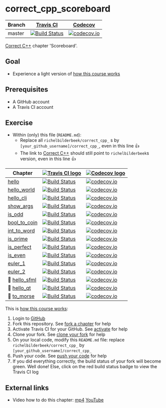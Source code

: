 # correct_cpp_scoreboard

Branch|[Travis CI](https://travis-ci.org)|[Codecov](https://www.codecov.io)
---|---|---
master|[![Build Status](https://travis-ci.org/richelbilderbeek/correct_cpp_scoreboard.svg?branch=master)](https://travis-ci.org/richelbilderbeek/correct_cpp_scoreboard)|[![codecov.io](https://codecov.io/github/richelbilderbeek/correct_cpp_scoreboard/coverage.svg?branch=master)](https://codecov.io/github/richelbilderbeek/correct_cpp_scoreboard/branch/master)

[Correct C++](https://github.com/richelbilderbeek/correct_cpp) chapter 'Scoreboard'.

## Goal

 * Experience a light version of [how this course works](https://github.com/richelbilderbeek/correct_cpp/blob/master/doc/how_this_course_works.md)

## Prerequisites

 * A GitHub account
 * A Travis CI account

## Exercise

 * Within (only) this file (`README.md`):
   * Replace all `richelbilderbeek/correct_cpp_` s by `[your_github_username]/correct_cpp_`, even in this line :+1:
   * The link to [Correct C++](https://github.com/richelbilderbeek/correct_cpp) should still point to `richelbilderbeek`s version, even in this line :+1:

Chapter|[![Travis CI logo](TravisCI.png)](https://travis-ci.org)|[![Codecov logo](Codecov.png)](https://www.codecov.io)
---|---|---
[hello](https://github.com/richelbilderbeek/correct_cpp_hello)|[![Build Status](https://travis-ci.org/richelbilderbeek/correct_cpp_hello.svg?branch=master)](https://travis-ci.org/richelbilderbeek/correct_cpp_hello) | [![codecov.io](https://codecov.io/github/richelbilderbeek/correct_cpp_hello/coverage.svg?branch=master)](https://codecov.io/github/richelbilderbeek/correct_cpp_hello?branch=master)
[hello_world](https://github.com/richelbilderbeek/correct_cpp_hello_world)|[![Build Status](https://travis-ci.org/richelbilderbeek/correct_cpp_hello_world.svg?branch=master)](https://travis-ci.org/richelbilderbeek/correct_cpp_hello_world) | [![codecov.io](https://codecov.io/github/richelbilderbeek/correct_cpp_hello_world/coverage.svg?branch=master)](https://codecov.io/github/richelbilderbeek/correct_cpp_hello_world?branch=master)
[hello_cli](https://github.com/richelbilderbeek/correct_cpp_hello_cli)|[![Build Status](https://travis-ci.org/richelbilderbeek/correct_cpp_hello_cli.svg?branch=master)](https://travis-ci.org/richelbilderbeek/correct_cpp_hello_cli) | [![codecov.io](https://codecov.io/github/richelbilderbeek/correct_cpp_hello_cli/coverage.svg?branch=master)](https://codecov.io/github/richelbilderbeek/correct_cpp_hello_cli?branch=master)
[show_args](https://github.com/richelbilderbeek/correct_cpp_show_args)|[![Build Status](https://travis-ci.org/richelbilderbeek/correct_cpp_show_args.svg?branch=master)](https://travis-ci.org/richelbilderbeek/correct_cpp_show_args) | [![codecov.io](https://codecov.io/github/richelbilderbeek/correct_cpp_show_args/coverage.svg?branch=master)](https://codecov.io/github/richelbilderbeek/correct_cpp_show_args?branch=master)
[is_odd](https://github.com/richelbilderbeek/correct_cpp_is_odd)|[![Build Status](https://travis-ci.org/richelbilderbeek/correct_cpp_is_odd.svg?branch=master)](https://travis-ci.org/richelbilderbeek/correct_cpp_is_odd) | [![codecov.io](https://codecov.io/github/richelbilderbeek/correct_cpp_is_odd/coverage.svg?branch=master)](https://codecov.io/github/richelbilderbeek/correct_cpp_is_odd?branch=master)
[bool_to_coin](https://github.com/richelbilderbeek/correct_cpp_bool_to_coin)|[![Build Status](https://travis-ci.org/richelbilderbeek/correct_cpp_bool_to_coin.svg?branch=master)](https://travis-ci.org/richelbilderbeek/correct_cpp_bool_to_coin) | [![codecov.io](https://codecov.io/github/richelbilderbeek/correct_cpp_bool_to_coin/coverage.svg?branch=master)](https://codecov.io/github/richelbilderbeek/correct_cpp_bool_to_coin?branch=master)
[int_to_word](https://github.com/richelbilderbeek/correct_cpp_int_to_word)|[![Build Status](https://travis-ci.org/richelbilderbeek/correct_cpp_int_to_word.svg?branch=master)](https://travis-ci.org/richelbilderbeek/correct_cpp_int_to_word) | [![codecov.io](https://codecov.io/github/richelbilderbeek/correct_cpp_int_to_word/coverage.svg?branch=master)](https://codecov.io/github/richelbilderbeek/correct_cpp_int_to_word?branch=master)
[is_prime](https://github.com/richelbilderbeek/correct_cpp_is_prime)|[![Build Status](https://travis-ci.org/richelbilderbeek/correct_cpp_is_prime.svg?branch=master)](https://travis-ci.org/richelbilderbeek/correct_cpp_is_prime) | [![codecov.io](https://codecov.io/github/richelbilderbeek/correct_cpp_is_prime/coverage.svg?branch=master)](https://codecov.io/github/richelbilderbeek/correct_cpp_is_prime?branch=master)
[is_perfect](https://github.com/richelbilderbeek/correct_cpp_is_perfect)|[![Build Status](https://travis-ci.org/richelbilderbeek/correct_cpp_is_perfect.svg?branch=master)](https://travis-ci.org/richelbilderbeek/correct_cpp_is_perfect) | [![codecov.io](https://codecov.io/github/richelbilderbeek/correct_cpp_is_perfect/coverage.svg?branch=master)](https://codecov.io/github/richelbilderbeek/correct_cpp_is_perfect?branch=master)
[is_even](https://github.com/richelbilderbeek/correct_cpp_is_even)|[![Build Status](https://travis-ci.org/richelbilderbeek/correct_cpp_is_even.svg?branch=master)](https://travis-ci.org/richelbilderbeek/correct_cpp_is_even) | [![codecov.io](https://codecov.io/github/richelbilderbeek/correct_cpp_is_even/coverage.svg?branch=master)](https://codecov.io/github/richelbilderbeek/correct_cpp_is_even?branch=master)
[euler_1](https://github.com/richelbilderbeek/correct_cpp_euler_1)|[![Build Status](https://travis-ci.org/richelbilderbeek/correct_cpp_euler_1.svg?branch=master)](https://travis-ci.org/richelbilderbeek/correct_cpp_euler_1) | [![codecov.io](https://codecov.io/github/richelbilderbeek/correct_cpp_euler_1/coverage.svg?branch=master)](https://codecov.io/github/richelbilderbeek/correct_cpp_euler_1?branch=master)
[euler_2](https://github.com/richelbilderbeek/correct_cpp_euler_2)|[![Build Status](https://travis-ci.org/richelbilderbeek/correct_cpp_euler_2.svg?branch=master)](https://travis-ci.org/richelbilderbeek/correct_cpp_euler_2) | [![codecov.io](https://codecov.io/github/richelbilderbeek/correct_cpp_euler_2/coverage.svg?branch=master)](https://codecov.io/github/richelbilderbeek/correct_cpp_euler_2?branch=master)
:construction: [hello_sfml](https://github.com/richelbilderbeek/correct_cpp_hello_sfml)|[![Build Status](https://travis-ci.org/richelbilderbeek/correct_cpp_hello_sfml.svg?branch=master)](https://travis-ci.org/richelbilderbeek/correct_cpp_hello_sfml) | [![codecov.io](https://codecov.io/github/richelbilderbeek/correct_cpp_hello_sfml/coverage.svg?branch=master)](https://codecov.io/github/richelbilderbeek/correct_cpp_hello_sfml?branch=master)
:construction: [hello_qt](https://github.com/richelbilderbeek/correct_cpp_hello_qt)|[![Build Status](https://travis-ci.org/richelbilderbeek/correct_cpp_hello_qt.svg?branch=master)](https://travis-ci.org/richelbilderbeek/correct_cpp_hello_qt) | [![codecov.io](https://codecov.io/github/richelbilderbeek/correct_cpp_hello_qt/coverage.svg?branch=master)](https://codecov.io/github/richelbilderbeek/correct_cpp_hello_qt?branch=master)
:construction: [to_morse](https://github.com/richelbilderbeek/correct_cpp_to_morse)|[![Build Status](https://travis-ci.org/richelbilderbeek/correct_cpp_to_morse.svg?branch=master)](https://travis-ci.org/richelbilderbeek/correct_cpp_to_morse) | [![codecov.io](https://codecov.io/github/richelbilderbeek/correct_cpp_to_morse/coverage.svg?branch=master)](https://codecov.io/github/richelbilderbeek/correct_cpp_to_morse?branch=master)

This is [how this course works](https://github.com/richelbilderbeek/correct_cpp/blob/master/doc/how_this_course_works.md):

  1. Login to [GitHub](https://github.com/)
  2. Fork this repository. See [fork a chapter](https://github.com/richelbilderbeek/correct_cpp/blob/master/doc/fork_a_chapter.md) for help
  3. Activate Travis CI for your GitHub. See [activate](https://github.com/richelbilderbeek/correct_cpp/blob/master/doc/activate.md) for help 
  4. Clone your fork. See [clone your fork](https://github.com/richelbilderbeek/correct_cpp/blob/master/doc/clone_your_fork.md) for help
  5. On your local code, modify this `README.md` file: replace `richelbilderbeek/correct_cpp_` by `[your_github_username]/correct_cpp_`
  6. Push your code. See [push your code](https://github.com/richelbilderbeek/correct_cpp/blob/master/doc/push_your_code.md) for help
  7. If you did everything correctly, the build status of your fork will become green. Well done! Else, click on the red build status badge to view the Travis CI log

## External links

 * Video how to do this chapter: [mp4](http://www.richelbilderbeek.nl/correct_cpp_scoreboard.mp4) [YouTube](https://youtu.be/QABP8qEeM9o)
